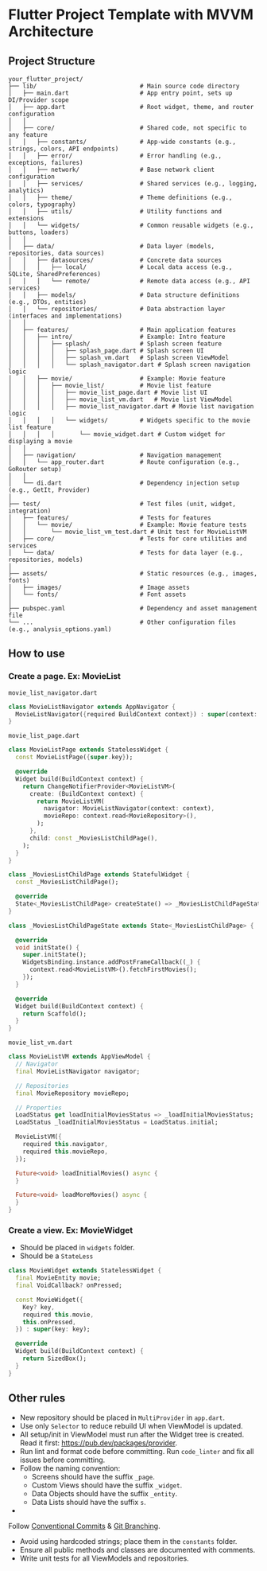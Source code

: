 # Flutter Project Template with MVVM Architecture

## Project Structure

```
your_flutter_project/
├── lib/                             # Main source code directory
│   ├── main.dart                    # App entry point, sets up DI/Provider scope
│   ├── app.dart                     # Root widget, theme, and router configuration
│   │
│   ├── core/                        # Shared code, not specific to any feature
│   │   ├── constants/               # App-wide constants (e.g., strings, colors, API endpoints)
│   │   ├── error/                   # Error handling (e.g., exceptions, failures)
│   │   ├── network/                 # Base network client configuration
│   │   ├── services/                # Shared services (e.g., logging, analytics)
│   │   ├── theme/                   # Theme definitions (e.g., colors, typography)
│   │   ├── utils/                   # Utility functions and extensions
│   │   └── widgets/                 # Common reusable widgets (e.g., buttons, loaders)
│   │
│   ├── data/                        # Data layer (models, repositories, data sources)
│   │   ├── datasources/             # Concrete data sources
│   │   │   ├── local/               # Local data access (e.g., SQLite, SharedPreferences)
│   │   │   └── remote/              # Remote data access (e.g., API services)
│   │   ├── models/                  # Data structure definitions (e.g., DTOs, entities)
│   │   └── repositories/            # Data abstraction layer (interfaces and implementations)
│   │
│   ├── features/                    # Main application features
│   │   ├── intro/                   # Example: Intro feature
│   │   │   ├── splash/              # Splash screen feature
│   │   │   │   ├── splash_page.dart # Splash screen UI
│   │   │   │   ├── splash_vm.dart   # Splash screen ViewModel
│   │   │   │   └── splash_navigator.dart # Splash screen navigation logic
│   │   ├── movie/                   # Example: Movie feature
│   │   │   ├── movie_list/          # Movie list feature
│   │   │   │   ├── movie_list_page.dart # Movie list UI
│   │   │   │   ├── movie_list_vm.dart   # Movie list ViewModel
│   │   │   │   ├── movie_list_navigator.dart # Movie list navigation logic
│   │   │   │   └── widgets/         # Widgets specific to the movie list feature
│   │   │   │       └── movie_widget.dart # Custom widget for displaying a movie
│   │
│   ├── navigation/                  # Navigation management
│   │   └── app_router.dart          # Route configuration (e.g., GoRouter setup)
│   │
│   └── di.dart                      # Dependency injection setup (e.g., GetIt, Provider)
│
├── test/                            # Test files (unit, widget, integration)
│   ├── features/                    # Tests for features
│   │   └── movie/                   # Example: Movie feature tests
│   │       └── movie_list_vm_test.dart # Unit test for MovieListVM
│   ├── core/                        # Tests for core utilities and services
│   └── data/                        # Tests for data layer (e.g., repositories, models)
│
├── assets/                          # Static resources (e.g., images, fonts)
│   ├── images/                      # Image assets
│   └── fonts/                       # Font assets
│
├── pubspec.yaml                     # Dependency and asset management file
└── ...                              # Other configuration files (e.g., analysis_options.yaml)
```

## How to use

### Create a page. Ex: MovieList

`movie_list_navigator.dart`

```dart
class MovieListNavigator extends AppNavigator {
  MovieListNavigator({required BuildContext context}) : super(context: context);
}
```

`movie_list_page.dart`

```dart
class MovieListPage extends StatelessWidget {
  const MovieListPage({super.key});

  @override
  Widget build(BuildContext context) {
    return ChangeNotifierProvider<MovieListVM>(
      create: (BuildContext context) {
        return MovieListVM(
          navigator: MovieListNavigator(context: context),
          movieRepo: context.read<MovieRepository>(),
        );
      },
      child: const _MoviesListChildPage(),
    );
  }
}

class _MoviesListChildPage extends StatefulWidget {
  const _MoviesListChildPage();

  @override
  State<_MoviesListChildPage> createState() => _MoviesListChildPageState();
}

class _MoviesListChildPageState extends State<_MoviesListChildPage> {

  @override
  void initState() {
    super.initState();
    WidgetsBinding.instance.addPostFrameCallback((_) {
      context.read<MovieListVM>().fetchFirstMovies();
    });
  }

  @override
  Widget build(BuildContext context) {
    return Scaffold();
  }
}
```

`movie_list_vm.dart`

```dart
class MovieListVM extends AppViewModel {
  // Navigator
  final MovieListNavigator navigator;

  // Repositories
  final MovieRepository movieRepo;

  // Properties
  LoadStatus get loadInitialMoviesStatus => _loadInitialMoviesStatus;
  LoadStatus _loadInitialMoviesStatus = LoadStatus.initial;

  MovieListVM({
    required this.navigator,
    required this.movieRepo,
  });

  Future<void> loadInitialMovies() async {
  }

  Future<void> loadMoreMovies() async {
  }
}
```

### Create a view. Ex: MovieWidget

- Should be placed in `widgets` folder.
- Should be a `StateLess`

```dart
class MovieWidget extends StatelessWidget {
  final MovieEntity movie;
  final VoidCallback? onPressed;

  const MovieWidget({
    Key? key,
    required this.movie,
    this.onPressed,
  }) : super(key: key);

  @override
  Widget build(BuildContext context) {
    return SizedBox();
  }
}
```

## Other rules

* New repository should be placed in `MultiProvider` in `app.dart`.
* Use only `Selector` to reduce rebuild UI when ViewModel is updated.
* All setup/init in ViewModel must run after the Widget tree is created. Read it
  first: https://pub.dev/packages/provider.
* Run lint and format code before committing. Run `code_linter` and fix all issues before
  committing.
* Follow the naming convention:
    * Screens should have the suffix `_page`.
    * Custom Views should have the suffix `_widget`.
    * Data Objects should have the suffix `_entity`.
    * Data Lists should have the suffix `s`.
*

Follow [Conventional Commits](https://www.conventionalcommits.org/en/v1.0.0/) & [Git Branching](https://dev.to/couchcamote/git-branching-name-convention-cch).

* Avoid using hardcoded strings; place them in the `constants` folder.
* Ensure all public methods and classes are documented with comments.
* Write unit tests for all ViewModels and repositories.